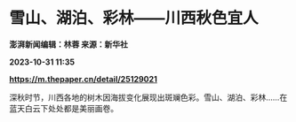# 雪山、湖泊、彩林——川西秋色宜人
**澎湃新闻编辑：林蓉 来源：新华社**

**2023-10-31 11:35**

**https://m.thepaper.cn/detail/25129021**

深秋时节，川西各地的树木因海拔变化展现出斑斓色彩。雪山、湖泊、彩林……在蓝天白云下处处都是美丽画卷。
